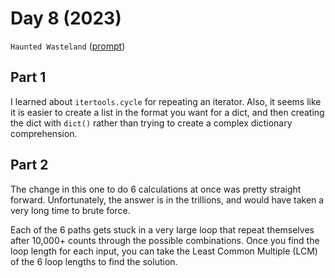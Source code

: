 # Day 8 (2023)

`Haunted Wasteland` ([prompt](https://adventofcode.com/2023/day/8))

## Part 1

I learned about `itertools.cycle` for repeating an iterator. Also, it seems like it is easier to create a list
in the format you want for a dict, and then creating the dict with `dict()` rather than trying to create a complex
dictionary comprehension.

## Part 2

The change in this one to do 6 calculations at once was pretty straight forward. Unfortunately, the answer is in the
trillions, and would have taken a very long time to brute force.

Each of the 6 paths gets stuck in a very large loop that repeat themselves after 10,000+ counts through the possible
combinations. Once you find the loop length for each input, you can take the Least Common Multiple (LCM) of the
6 loop lengths to find the solution.
